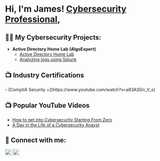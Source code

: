 <h1>Hi, I'm James! <a href="https://www.linkedin.com/in/james-munyabugingo/">Cybersecurity Professional</a>,

<h2>👨‍💻 My Cybersecurity Projects:</h2>

- <b>Active Directory Home Lab (AlgoExpert)</b>
  - [Active Directory Home Lab](https://github.com/joshmadakor1/Algorithms-Practice)
  - [Analyzing logs using Splunk](https://github.com/joshmadakor1/Algorithms-Practice)
 
<h2>📺 Industry Certifications </h2>
- [ComptiA Security +](https://www.youtube.com/watch?v=a83ASGn_V_s)

<h2>📺 Popular YouTube Videos</h2>

- [How to get into Cybersecurity Starting From Zero](https://www.youtube.com/watch?v=a83ASGn_V_s)
- [A Day in the Life of a Cybersecurity Anayst](https://www.youtube.com/watch?v=uHy3oM7NnoU)

<h2> 🤳 Connect with me:</h2>

[<img align="left" alt="JoshMadakor | YouTube" width="22px" src="https://cdn.jsdelivr.net/npm/simple-icons@v3/icons/youtube.svg" />][youtube]
[<img align="left" alt="JoshMadakor | LinkedIn" width="22px" src="https://cdn.jsdelivr.net/npm/simple-icons@v3/icons/linkedin.svg" />][linkedin]

[youtube]: https://www.youtube.com/c/joshmadakor
[linkedin]: https://linkedin.com/in/james-munyabugingo

<!--
**joshmadakor1/joshmadakor1** is a ✨ _special_ ✨ repository because its `README.md` (this file) appears on your GitHub profile.

Here are some ideas to get you started:

- 🔭 I’m currently working on ...
- 🌱 I’m currently learning ...
- 👯 I’m looking to collaborate on ...
- 🤔 I’m looking for help with ...
- 💬 Ask me about ...
- 📫 How to reach me: ...
- 😄 Pronouns: ...
- ⚡ Fun fact: ...
-->
